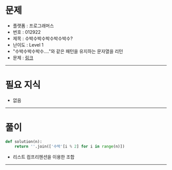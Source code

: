 # 문제
- 플랫폼 : 프로그래머스
- 번호 : 012922
- 제목 : 수박수박수박수박수박수?
- 난이도 : Level 1
- "수박수박수박수...."와 같은 패턴을 유지하는 문자열을 리턴
- 문제 : <a href="https://school.programmers.co.kr/learn/courses/30/lessons/12922" target="_blank">링크</a>

---

# 필요 지식
- 없음

---

# 풀이
```python
def solution(n):
    return ''.join(['수박'[i % 2] for i in range(n)])
```
- 리스트 컴프리헨션을 이용한 조합

---
